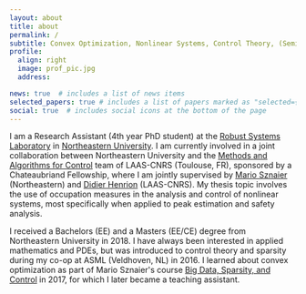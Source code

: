 ```yaml
---
layout: about
title: about
permalink: /
subtitle: Convex Optimization, Nonlinear Systems, Control Theory, (Semi) Algebraic Geometry
profile:
  align: right
  image: prof_pic.jpg
  address:

news: true  # includes a list of news items
selected_papers: true # includes a list of papers marked as "selected={true}"
social: true  # includes social icons at the bottom of the page
---
```


I am a Research Assistant (4th year PhD student) at the <a href="http://robustsystems.coe.neu.edu/">Robust Systems Laboratory</a> in <a href="https://ece.northeastern.edu/">Northeastern University</a>. I am currently involved in a joint collaboration between Northeastern University and the <a href="https://www.laas.fr/public/en/mac">Methods and Algorithms for Control</a> team of LAAS-CNRS (Toulouse, FR), sponsored by a Chateaubriand Fellowship, where I am jointly supervised by  <a href="http://robustsystems.coe.neu.edu/">Mario Sznaier</a> (Northeastern) and <a href="https://homepages.laas.fr/henrion/">Didier Henrion</a> (LAAS-CNRS). My thesis topic involves the use of occupation measures in the analysis and control of nonlinear systems, most specifically when applied to peak estimation and safety analysis.

I received a Bachelors (EE) and a Masters (EE/CE) degree from Northeastern University in 2018. I have always been interested in applied mathematics and PDEs, but was introduced to control theory and sparsity during my co-op at ASML (Veldhoven, NL) in 2016. I learned about convex optimization as part of Mario Sznaier's course <a href="/assets/pdf/syll_sparsity_2021.pdf">Big Data, Sparsity, and Control</a> in 2017, for which I later became a teaching assistant.

<!--Write your biography here. Tell the world about yourself. Link to your favorite [subreddit](http://reddit.com). You can put a picture in, too. The code is already in, just name your picture `prof_pic.jpg` and put it in the `img/` folder.

Put your address / P.O. box / other info right below your picture. You can also disable any these elements by editing `profile` property of the YAML header of your `_pages/about.md`. Edit `_bibliography/papers.bib` and Jekyll will render your [publications page](/al-folio/publications/) automatically.

Link to your social media connections, too. This theme is set up to use [Font Awesome icons](http://fortawesome.github.io/Font-Awesome/) and [Academicons](https://jpswalsh.github.io/academicons/), like the ones below. Add your Facebook, Twitter, LinkedIn, Google Scholar, or just disable all of them.-->
